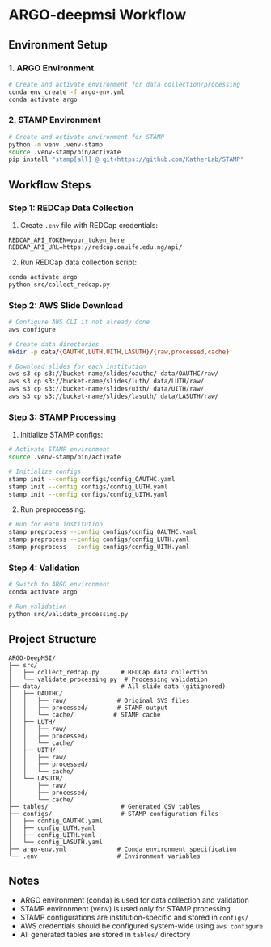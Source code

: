# ARGO-deepmsi Workflow

## Environment Setup

### 1. ARGO Environment
```bash
# Create and activate environment for data collection/processing
conda env create -f argo-env.yml
conda activate argo
```

### 2. STAMP Environment
```bash
# Create and activate environment for STAMP
python -m venv .venv-stamp
source .venv-stamp/bin/activate
pip install "stamp[all] @ git+https://github.com/KatherLab/STAMP"
```

## Workflow Steps

### Step 1: REDCap Data Collection
1. Create `.env` file with REDCap credentials:
```
REDCAP_API_TOKEN=your_token_here
REDCAP_API_URL=https://redcap.oauife.edu.ng/api/
```

2. Run REDCap data collection script:
```bash
conda activate argo
python src/collect_redcap.py
```

### Step 2: AWS Slide Download
```bash
# Configure AWS CLI if not already done
aws configure

# Create data directories
mkdir -p data/{OAUTHC,LUTH,UITH,LASUTH}/{raw,processed,cache}

# Download slides for each institution
aws s3 cp s3://bucket-name/slides/oauthc/ data/OAUTHC/raw/
aws s3 cp s3://bucket-name/slides/luth/ data/LUTH/raw/
aws s3 cp s3://bucket-name/slides/uith/ data/UITH/raw/
aws s3 cp s3://bucket-name/slides/lasuth/ data/LASUTH/raw/
```

### Step 3: STAMP Processing

1. Initialize STAMP configs:
```bash
# Activate STAMP environment
source .venv-stamp/bin/activate

# Initialize configs
stamp init --config configs/config_OAUTHC.yaml
stamp init --config configs/config_LUTH.yaml
stamp init --config configs/config_UITH.yaml
```

2. Run preprocessing:
```bash
# Run for each institution
stamp preprocess --config configs/config_OAUTHC.yaml
stamp preprocess --config configs/config_LUTH.yaml
stamp preprocess --config configs/config_UITH.yaml
```

### Step 4: Validation
```bash
# Switch to ARGO environment
conda activate argo

# Run validation
python src/validate_processing.py
```

## Project Structure
```
ARGO-DeepMSI/
├── src/
│   ├── collect_redcap.py      # REDCap data collection
│   └── validate_processing.py  # Processing validation
├── data/                      # All slide data (gitignored)
│   ├── OAUTHC/
│   │   ├── raw/              # Original SVS files
│   │   ├── processed/        # STAMP output
│   │   └── cache/           # STAMP cache
│   ├── LUTH/
│   │   ├── raw/
│   │   ├── processed/
│   │   └── cache/
│   ├── UITH/
│   │   ├── raw/
│   │   ├── processed/
│   │   └── cache/
│   └── LASUTH/
│       ├── raw/
│       ├── processed/
│       └── cache/
├── tables/                    # Generated CSV tables
├── configs/                   # STAMP configuration files
│   ├── config_OAUTHC.yaml
│   ├── config_LUTH.yaml
│   ├── config_UITH.yaml
│   └── config_LASUTH.yaml
├── argo-env.yml              # Conda environment specification
└── .env                      # Environment variables
```

## Notes
- ARGO environment (conda) is used for data collection and validation
- STAMP environment (venv) is used only for STAMP processing
- STAMP configurations are institution-specific and stored in `configs/`
- AWS credentials should be configured system-wide using `aws configure`
- All generated tables are stored in `tables/` directory
